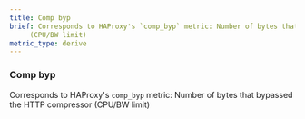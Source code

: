 ```yaml
---
title: Comp byp
brief: Corresponds to HAProxy's `comp_byp` metric: Number of bytes that bypassed the HTTP compressor
     (CPU/BW limit)
metric_type: derive
---
```

### Comp byp

Corresponds to HAProxy's `comp_byp` metric: Number of bytes that bypassed the HTTP compressor
     (CPU/BW limit)
